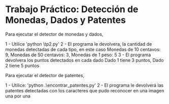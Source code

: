 
# Trabajo Práctico: Detección de Monedas, Dados y Patentes

Para ejecutar el detector de monedas y dados, 

1 - Utilice 'python \tp2.py'
2 - El programa le devolvera, la cantidad de monedas detectadas de cada tipo, en este caso Monedas de 10 centavos: 9, Monedas de 50 centavos: 3, Monedas de 1 peso: 5
3 - El programa devolvera los puntos detectados en cada dado Dado 1 tiene 3 puntos, Dado 2 tiene 5 puntos

Para ejecutar el detector de patentes,

1 - Utilice: 'python .\encontrar_patentes.py'
2 - El programa le devolverá las patentes detectadas con los caracteres que pudo reconocer en una imagen una por una
